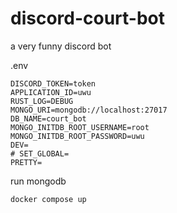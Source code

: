 # discord-court-bot
a very funny discord bot


.env
```
DISCORD_TOKEN=token
APPLICATION_ID=uwu
RUST_LOG=DEBUG
MONGO_URI=mongodb://localhost:27017
DB_NAME=court_bot
MONGO_INITDB_ROOT_USERNAME=root
MONGO_INITDB_ROOT_PASSWORD=uwu
DEV=
# SET_GLOBAL=
PRETTY=
```

run mongodb
```shell
docker compose up
```
